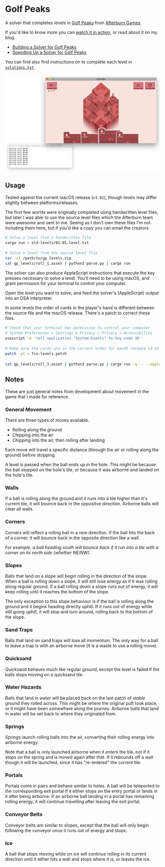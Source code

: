 # Golf Peaks

A solver that completes levels in [Golf Peaks](https://afterburn.itch.io/golf-peaks/) from [Afterburn Games](http://afterburn.games/).

If you'd like to know more you can [watch it in action](https://vimeo.com/455241666), or read about it on my blog.

- [Building a Solver for Golf Peaks](https://nicholas.cloud/blog/building-a-solver-for-golf-peaks/)
- [Speeding Up a Solver for Golf Peaks](https://nicholas.cloud/blog/speeding-up-a-solver-for-golf-peaks/)

You can find also find instructions on to complete each level in [`solutions.txt`](./solutions.txt).

![A video game puzzle where the player uses various moves to get a golf ball into the hole](./screenshot.png)

## Usage

Tested against the current macOS release (`v3.02`), though levels may differ slightly between platforms/releases.

The first few worlds were originally completed using handwritten level files, but later I was able to use the source level files which the Afterburn team were awesome and sent to me. Seeing as I don't own these files I'm not including them here, but if you'd like a copy you can email the creators.

```sh
# Solve a level from a handwritten file
cargo run < old-levels/01-01.level.txt

# Solve a level from the source level file
tar -xf /path/to/gp_levels.zip
cat gp_levels/roll_1.asset | python3 parse.py | cargo run
```

The solver can also produce AppleScript instructions that execute the key presses necessary to solve a level. You'll need to be using macOS, and grant permission for your terminal to control your computer.

Open the level you want to solve, and feed the solver's (AppleScript) output into an OSA interpreter.

In some levels the order of cards in the player's hand is different between the source file and the macOS release. There's a patch to correct these files.

```sh
# Check that your terminal has permission to control your computer
# System Preferences > Settings & Privacy > Privacy > Accessibility
osascript -e 'tell application "System Events" to key code 36'

# Make sure the cards are in the correct order for macOS release v3.02
patch -p1 < fix-levels.patch

cat gp_levels/roll_1.asset | python3 parse.py | cargo run -q -- --applescript | osascript -i
```

## Notes

These are just general notes from development about movement in the game that I made for reference.

### General Movement

There are three types of moves available.

- Rolling along the ground
- Chipping into the air
- Chipping into the air, then rolling after landing

Each move will travel a specific distance (through the air or rolling along the ground) before stopping.

A level is passed when the ball ends up in the hole. This might be because the ball stopped on the hole's tile, or because it was airborne and landed on the hole's tile.

### Walls

If a ball is rolling along the ground and it runs into a tile higher than it's current tile, it will bounce back in the oppositve direction. Airborne balls will clear all walls.

### Corners

Corners will reflect a rolling ball in a new direction. If the ball hits the back of a corner, it will bounce back in the opposite direction like a wall.

_For example, a ball heading south will bounce back if it run into a tile with a corner on its north side (whether NE/NW)._

### Slopes

Balls that land on a slope will begin rolling in the direction of the slope. When a ball is rolling down a slope, it will still lose energy as if it was rolling along regular ground. If a ball rolling down a slope runs out of energy, it will keep rolling until it reaches the bottom of the slope.

The only exception to this slope behaviour is if the ball is rolling along the ground and it begins heading directly uphill. If it runs out of energy while still going uphill, it will stop and turn around, rolling back to the bottom of the slope.

### Sand Traps

Balls that land on sand traps will lose all momentum. The only way for a ball to leave a trap is with an airborne move (it is a waste to use a rolling move).

### Quicksand

Quicksand behaves much like regular ground, except the level is failed if the balls stops moving on a quicksand tile.

### Water Hazards

Balls that land in water will be placed back on the last patch of _stable_ ground they rolled across. This might be where the original putt took place, or it might have been somewhere along the journey. Airborne balls that land in water will be set back to where they originated from.

### Springs

Springs launch rolling balls into the air, converting their rolling energy into airborne energy.

Note that a ball is only launched airborne when it _enters_ the tile, not if it stops on the spring and is moved again after that. If it rebounds off a wall though it will be launched, since it has "re-entered" the current tile.

### Portals

Portals come in pairs and behave similar to holes. A ball will be teleported to the corresponding exit portal if it either stops on the entry portal or lands in it after being airborne. If an airborne ball landing in a portal has remaining rolling energy, it will continue travelling after leaving the exit portal.

### Conveyor Belts

Conveyor belts are similar to slopes, except that the ball will only begin following the conveyor once it runs out of energy and stops.

### Ice

A ball that stops moving while on ice will continue rolling in its current direction until it either hits a wall and stops where it is, or leaves the ice.
